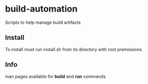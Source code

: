 # build-automation
Scripts to help manage build artifacts

## Install
To install must run install.sh from its directory with root premissions.

## Info
man pages available for **build** and **run** commands
